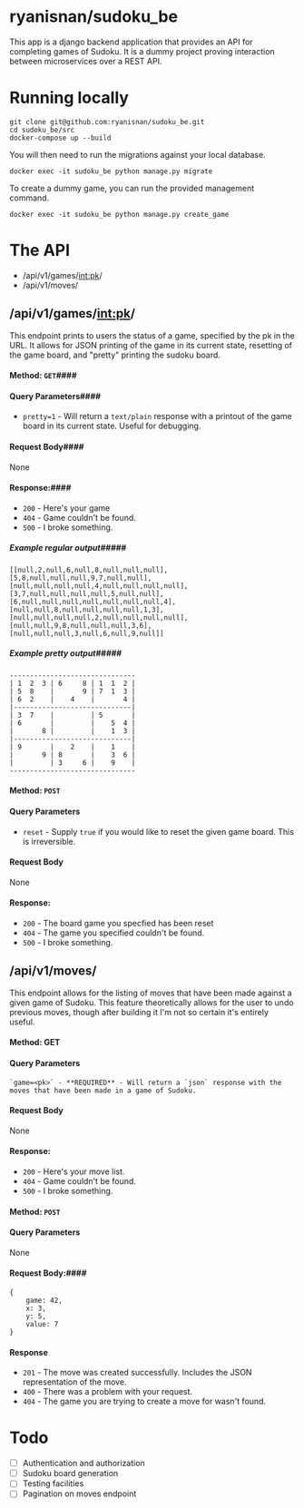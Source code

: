 # ryanisnan/sudoku_be

This app is a django backend application that provides an API for completing games of Sudoku. It is a dummy project proving interaction between microservices over a REST API.

# Running locally
```
git clone git@github.com:ryanisnan/sudoku_be.git
cd sudoku_be/src
docker-compose up --build
```

You will then need to run the migrations against your local database.
```
docker exec -it sudoku_be python manage.py migrate
```

To create a dummy game, you can run the provided management command.
```
docker exec -it sudoku_be python manage.py create_game
```


# The API
- /api/v1/games/<int:pk>/
- /api/v1/moves/

## /api/v1/games/<int:pk>/

This endpoint prints to users the status of a game, specified by the pk in the URL. It allows for JSON printing of the game in its current state, resetting of the game board, and "pretty" printing the sudoku board.

#### Method: `GET`####
#### Query Parameters####

- `pretty=1` - Will return a `text/plain` response with a printout of the game board in its current state. Useful for debugging.

#### Request Body####
None

#### Response:####
- `200` - Here's your game
- `404` - Game couldn't be found.
- `500` - I broke something.

##### Example regular output#####
```
[[null,2,null,6,null,8,null,null,null],[5,8,null,null,null,9,7,null,null],[null,null,null,null,4,null,null,null,null],[3,7,null,null,null,null,5,null,null],[6,null,null,null,null,null,null,null,4],[null,null,8,null,null,null,null,1,3],[null,null,null,null,2,null,null,null,null],[null,null,9,8,null,null,null,3,6],[null,null,null,3,null,6,null,9,null]]
```

##### Example pretty output#####
```
-------------------------------
| 1  2  3 | 6     8 | 1  1  2 |
| 5  8    |       9 | 7  1  3 |
| 6  2    |    4    |       4 |
|-----------------------------|
| 3  7    |         | 5       |
| 6       |         |    5  4 |
|       8 |         |    1  3 |
|-----------------------------|
| 9       |    2    |    1    |
|       9 | 8       |    3  6 |
|         | 3     6 |    9    |
-------------------------------
```

#### Method: `POST` ####
#### Query Parameters ####

- `reset` - Supply `true` if you would like to reset the given game board. This is irreversible.

#### Request Body ####
None

#### Response: ####

- `200` - The board game you specfied has been reset
- `404` - The game you specified couldn't be found.
- `500` - I broke something.

## /api/v1/moves/

This endpoint allows for the listing of moves that have been made against a given game of Sudoku. This feature theoretically allows for the user to undo previous moves, though after building it I'm not so certain it's entirely useful.

#### Method: GET ###
#### Query Parameters ###
    
    `game=<pk>` - **REQUIRED** - Will return a `json` response with the moves that have been made in a game of Sudoku.

#### Request Body ####
None

#### Response: ####

- `200` - Here's your move list.
- `404` - Game couldn't be found.
- `500` - I broke something.

#### Method: `POST` ####
#### Query Parameters ####
None

#### Request Body:####

```
{
    game: 42,
    x: 3,
    y: 5,
    value: 7
}
```

#### Response ####
- `201` - The move was created successfully. Includes the JSON representation of the move.
- `400` - There was a problem with your request.
- `404` - The game you are trying to create a move for wasn't found.

# Todo

- [ ] Authentication and authorization
- [ ] Sudoku board generation
- [ ] Testing facilities
- [ ] Pagination on moves endpoint
